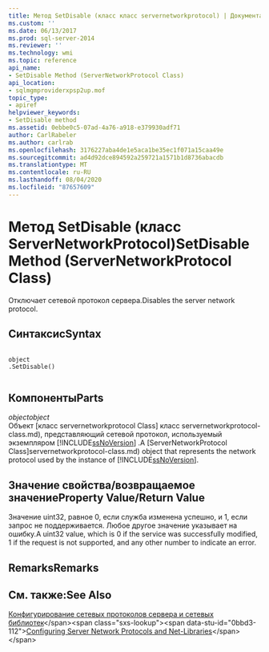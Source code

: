```yaml
---
title: Метод SetDisable (класс класс servernetworkprotocol) | Документация Майкрософт
ms.custom: ''
ms.date: 06/13/2017
ms.prod: sql-server-2014
ms.reviewer: ''
ms.technology: wmi
ms.topic: reference
api_name:
- SetDisable Method (ServerNetworkProtocol Class)
api_location:
- sqlmgmproviderxpsp2up.mof
topic_type:
- apiref
helpviewer_keywords:
- SetDisable method
ms.assetid: 0ebbe0c5-07ad-4a76-a918-e379930adf71
author: CarlRabeler
ms.author: carlrab
ms.openlocfilehash: 3176227aba4de1e5aca1be35ec1f071a15caa49e
ms.sourcegitcommit: ad4d92dce894592a259721a1571b1d8736abacdb
ms.translationtype: MT
ms.contentlocale: ru-RU
ms.lasthandoff: 08/04/2020
ms.locfileid: "87657609"
---
```

# <a name="setdisable-method-servernetworkprotocol-class"></a><span data-ttu-id="0bbd3-102">Метод SetDisable (класс ServerNetworkProtocol)</span><span class="sxs-lookup"><span data-stu-id="0bbd3-102">SetDisable Method (ServerNetworkProtocol Class)</span></span>
  <span data-ttu-id="0bbd3-103">Отключает сетевой протокол сервера.</span><span class="sxs-lookup"><span data-stu-id="0bbd3-103">Disables the server network protocol.</span></span>  
  
## <a name="syntax"></a><span data-ttu-id="0bbd3-104">Синтаксис</span><span class="sxs-lookup"><span data-stu-id="0bbd3-104">Syntax</span></span>  
  
```  
  
object  
.SetDisable()  
  
```  
  
## <a name="parts"></a><span data-ttu-id="0bbd3-105">Компоненты</span><span class="sxs-lookup"><span data-stu-id="0bbd3-105">Parts</span></span>  
 <span data-ttu-id="0bbd3-106">*object*</span><span class="sxs-lookup"><span data-stu-id="0bbd3-106">*object*</span></span>  
 <span data-ttu-id="0bbd3-107">Объект [класс servernetworkprotocol Class] класс servernetworkprotocol-class.md), представляющий сетевой протокол, используемый экземпляром [!INCLUDE[ssNoVersion](../../../includes/ssnoversion-md.md)] .</span><span class="sxs-lookup"><span data-stu-id="0bbd3-107">A [ServerNetworkProtocol Class]servernetworkprotocol-class.md) object that represents the network protocol used by the instance of [!INCLUDE[ssNoVersion](../../../includes/ssnoversion-md.md)].</span></span>  
  
## <a name="property-valuereturn-value"></a><span data-ttu-id="0bbd3-108">Значение свойства/возвращаемое значение</span><span class="sxs-lookup"><span data-stu-id="0bbd3-108">Property Value/Return Value</span></span>  
 <span data-ttu-id="0bbd3-109">Значение uint32, равное 0, если служба изменена успешно, и 1, если запрос не поддерживается. Любое другое значение указывает на ошибку.</span><span class="sxs-lookup"><span data-stu-id="0bbd3-109">A uint32 value, which is 0 if the service was successfully modified, 1 if the request is not supported, and any other number to indicate an error.</span></span>  
  
## <a name="remarks"></a><span data-ttu-id="0bbd3-110">Remarks</span><span class="sxs-lookup"><span data-stu-id="0bbd3-110">Remarks</span></span>  
  
## <a name="see-also"></a><span data-ttu-id="0bbd3-111">См. также:</span><span class="sxs-lookup"><span data-stu-id="0bbd3-111">See Also</span></span>  
 <span data-ttu-id="0bbd3-112">[Конфигурирование сетевых протоколов сервера и сетевых библиотек](https://msdn.microsoft.com/library/ms177485\(v=sql.100\).aspx)</span><span class="sxs-lookup"><span data-stu-id="0bbd3-112">[Configuring Server Network Protocols and Net-Libraries](https://msdn.microsoft.com/library/ms177485\(v=sql.100\).aspx)</span></span>  
  
  
